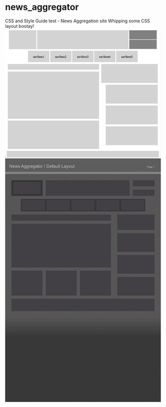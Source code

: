 # news_aggregator
CSS and Style Guide test - News Aggregation site
Whipping some CSS layout bootay!
![screenshot](NewsAggregator.png)
![wireframe](newsAgg_wireframe.jpg)
